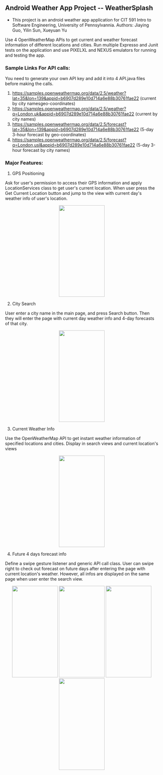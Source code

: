 ## Android Weather App Project -- WeatherSplash
* This project is an android weather app application for CIT 591 Intro to Software Engineering, University of Pennsylvannia.
Authors: Jiaying Guo, Yilin Sun, Xueyuan Yu

Use 4 OpenWeatherMap APIs to get current and weather forecast information of different locations and cities. Run multiple Expresso and Junit tests on the application and use PIXELXL and NEXUS emulators for running and testing the app.

### Sample Links For API calls:
You need to generate your own API key and add it into 4 API.java files before making the calls.
1. https://samples.openweathermap.org/data/2.5/weather?lat=35&lon=139&appid=b6907d289e10d714a6e88b30761fae22 (current by city namesgeo-coordinates)
2. https://samples.openweathermap.org/data/2.5/weather?q=London,uk&appid=b6907d289e10d714a6e88b30761fae22 (current by city names)
3. https://samples.openweathermap.org/data/2.5/forecast?lat=35&lon=139&appid=b6907d289e10d714a6e88b30761fae22  (5-day 3-hour forecast by geo-coordinates)
4. https://samples.openweathermap.org/data/2.5/forecast?q=London,usl&appid=b6907d289e10d714a6e88b30761fae22 (5-day 3-hour forecast by city names)

### Major Features:
1. GPS Positioning 

Ask for user's permission to access their GPS information and apply LocationServices class to get user's current location. When user press the
Get Current Location button and jump to the view with current day's weather info of user's location.

<div align="center">
  <img width="150" height="300" src="https://github.com/591Project2018/Working_Swipe/blob/master/APP_Screenshot/main.jpg"/>
</div>



2. City Search

User enter a city name in the main page, and press Search button. Then they will enter the page with current day weather info and 4-day forecasts of that city.

<div align="center">
  <img width="150" height="300" src="https://github.com/591Project2018/Working_Swipe/blob/master/APP_Screenshot/search%20weather%20by%20city.jpg"/>
</div>


3. Current Weather Info

Use the OpenWeatherMap API to get instant weather information of specified locations and cities. Display in search views and current location's views

<div align="center">
  <img width="150" height="300" src="https://github.com/591Project2018/Working_Swipe/blob/master/APP_Screenshot/currentWeather.jpg"/>
</div>

4. Future 4 days forecast info

 Define a swipe gesture listener and generic API call class. User can swipe right to check out forecast on future days after entering the page with current location's weather. However, all infos are displayed on the same page when user enter the search view.

<div align="center">
  
  <img width="150" height="300" src="https://github.com/591Project2018/Working_Swipe/blob/master/APP_Screenshot/getSecondDayWeather.jpg"/>
  <img width="150" height="300" src="https://github.com/591Project2018/Working_Swipe/blob/master/APP_Screenshot/getThirdDayWeather.jpg"/>
  <img width="150" height="300" src="https://github.com/591Project2018/Working_Swipe/blob/master/APP_Screenshot/getFourthDayWeather.jpg"/>
  <img width="150" height="300" src="https://github.com/591Project2018/Working_Swipe/blob/master/APP_Screenshot/getFifthDayWeather.jpg"/>

</div>


